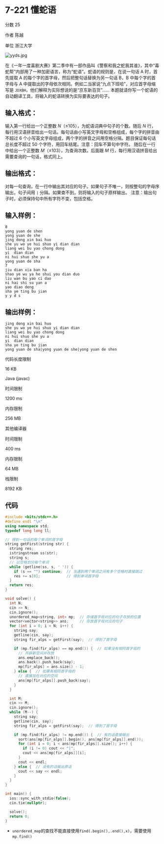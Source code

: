 # **7-221 懂蛇语**

分数 25

作者 陈越

单位 浙江大学

![yyds.jpg](https://gitee.com/chen-houchao/images/raw/master/img/20250227010653850.jpeg)

在《一年一度喜剧大赛》第二季中有一部作品叫《警察和我之蛇我其谁》，其中“毒蛇帮”内部用了一种加密语言，称为“蛇语”。蛇语的规则是，在说一句话 A 时，首先提取 A 的每个字的首字母，然后把整句话替换为另一句话 B，B 中每个字的首字母与 A 中提取出的字母依次相同。例如二当家说“九点下班哈”，对应首字母缩写是 `JDXBH`，他们解释为实际想说的是“京东新百货”……
本题就请你写一个蛇语的自动翻译工具，将输入的蛇语转换为实际要表达的句子。

## 输入格式：

输入第一行给出一个正整数 *N*（≤105），为蛇语词典中句子的个数。随后 *N* 行，每行用汉语拼音给出一句话。每句话由小写英文字母和空格组成，每个字的拼音由不超过 6 个小写英文字母组成，两个字的拼音之间用空格分隔。题目保证每句话总长度不超过 50 个字符，用回车结尾。注意：回车不算句中字符。
随后在一行中给出一个正整数 *M*（≤103），为查询次数。后面跟 *M* 行，每行用汉语拼音给出需要查询的一句话，格式同上。

## 输出格式：

对每一句查询，在一行中输出其对应的句子。如果句子不唯一，则按整句的字母序输出，句子间用 `|` 分隔。如果查不到，则将输入的句子原样输出。
注意：输出句子时，必须保持句中所有字符不变，包括空格。

## 输入样例：

```in
8
yong yuan de shen
yong yuan de she
jing dong xin bai huo
she yu wo ye hui shuo yi dian dian
liang wei bu yao chong dong
yi  dian dian
ni hui shuo she yu a
yong yuan de sha
7
jiu dian xia ban ha
shao ye wu ya he shui you dian duo
liu wan bu yao ci dao
ni hai shi su yan a
yao diao deng
sha ye ting bu jian
y y d s
```

## 输出样例：

```out
jing dong xin bai huo
she yu wo ye hui shuo yi dian dian
liang wei bu yao chong dong
ni hui shuo she yu a
yi  dian dian
sha ye ting bu jian
yong yuan de sha|yong yuan de she|yong yuan de shen
```

代码长度限制

16 KB

Java (javac)

时间限制

1200 ms

内存限制

256 MB

其他编译器

时间限制

400 ms

内存限制

64 MB

栈限制

8192 KB

## 代码

```cpp
#include <bits/stdc++.h>
#define endl "\n"
using namespace std;
typedef long long ll;

// 得到一句话的每个单词的首字母
string getFirst(string str) {
  string res;
  istringstream ss(str);
  string s;
  // 以空格划分每个单词
  while (getline(ss, s, ' ')) {
    if (s == "") continue;  // 当遇到两个单词之间有多个空格时直接跳过
    res += s[0];            // 得到单词首字母
  }
  return res;
}

void solve() {
  int N;
  cin >> N;
  cin.ignore();
  unordered_map<string, int> mp;  // 存储首字母对应的句子存放的位置
  vector<vector<string>> ans;     // 存放首字母对应的句子
  for (int i = 0; i < N; i++) {
    string say;
    getline(cin, say);
    string fir_alps = getFirst(say);  // 得到了首字母

    if (mp.find(fir_alps) == mp.end()) {  // 如果没有相同首字母的
      // 开辟新空间并存放
      ans.emplace_back();
      ans.back().push_back(say);
      mp[fir_alps] = ans.size() - 1;
    } else {  // 如果有相同首字母的
      // 直接加在对应的空间
      ans[mp[fir_alps]].push_back(say);
    }
  }

  int M;
  cin >> M;
  cin.ignore();
  while (M--) {
    string say;
    getline(cin, say);
    string fir_alps = getFirst(say);  // 得到了首字母

    if (mp.find(fir_alps) != mp.end()) {  // 有的话直接输出
      sort(ans[mp[fir_alps]].begin(), ans[mp[fir_alps]].end());
      for (int i = 0; i < ans[mp[fir_alps]].size(); i++) {
        if (i != 0) cout << "|";
        cout << ans[mp[fir_alps]][i];
      }
      cout << endl;
    } else {  // 没有的话输出原话
      cout << say << endl;
    }
  }
}

int main() {
  ios::sync_with_stdio(false);
  cin.tie(nullptr);

  solve();
  return 0;
}
```

- `unordered_map`的查找不能直接使用`find(.begin(),.end(),x)`，需要使用`mp.find()`